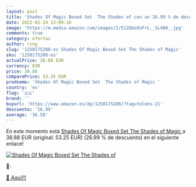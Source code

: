 ```yaml
---
layout: post
title: 'Shades Of Magic Boxed Set  The Shades of con un 26.99 % de descuento'
date: 2021-02-24 13:09:16
image: 'https://m.media-amazon.com/images/I/512QmzOnFrL._SL400_.jpg'
comments: true
category: ofertas
author: ring
slug: '1250175208-es Shades Of Magic Boxed Set The Shades of Magic'
sku: '1250175208-es'
actualPrice: 38.88 EUR
currency: EUR
price: 38.88
comparePrice: 53.25 EUR
prodname: 'Shades Of Magic Boxed Set  The Shades of Magic '
country: 'es'
flag: '🇪🇸'
brand: ''
buyurl: 'https://www.amazon.es/dp/1250175208/?tag=tolees-21'
descuento: '26.99'
average: '36.58'
---
```


En este momento está [Shades Of Magic Boxed Set  The Shades of Magic ](https://www.amazon.es/dp/1250175208/?tag=tolees-21) a 38.88 EUR (original: 53.25 EUR) (26.99 %  de descuento) en el siguiente enlace!

[![Shades Of Magic Boxed Set  The Shades of](https://m.media-amazon.com/images/I/512QmzOnFrL._SL400_.jpg)](https://www.amazon.es/dp/1250175208/?tag=tolees-21)

🔎:


[🛒 Aquí!!!](https://www.amazon.es/dp/1250175208/?tag=tolees-21)
